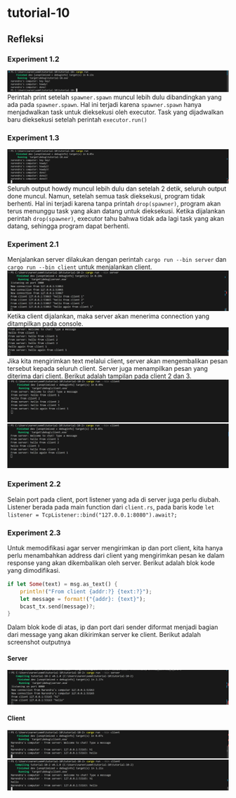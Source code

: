 # tutorial-10

## Refleksi
### Experiment 1.2
![alt text](image.png)
Perintah print setelah `spawner.spawn` muncul lebih dulu dibandingkan yang ada pada `spawner.spawn`. Hal ini terjadi karena `spawner.spawn` hanya menjadwalkan task untuk dieksekusi oleh executor. Task yang dijadwalkan baru dieksekusi setelah perintah `executor.run() `
### Experiment 1.3
![alt text](image-1.png)
Seluruh output howdy muncul lebih dulu dan setelah 2 detik, seluruh output done muncul. Namun, setelah semua task dieksekusi, program tidak berhenti. Hal ini terjadi karena tanpa printah `drop(spawner)`, program akan terus menunggu task yang akan datang untuk dieksekusi. Ketika dijalankan perintah `drop(spawner)`, executor tahu bahwa tidak ada lagi task yang akan datang, sehingga program dapat berhenti.

### Experiment 2.1
Menjalankan server dilakukan dengan perintah `cargo run --bin server` dan `cargo run --bin client` untuk menjalankan client.
![alt text](image-2.png)
Ketika client dijalankan, maka server akan menerima connection yang ditampilkan pada console.
![alt text](image-3.png)
Jika kita mengirimkan text melalui client, server akan mengembalikan pesan tersebut kepada seluruh client. Server juga menampilkan pesan yang diterima dari client. Berikut adalah tampilan pada client 2 dan 3.
![alt text](image-4.png)
![alt text](image-5.png)
### Experiment 2.2
Selain port pada client, port listener yang ada di server juga perlu diubah. Listener berada pada main function dari `client.rs`, pada baris kode `let listener = TcpListener::bind("127.0.0.1:8080").await?;`

### Experiment 2.3
Untuk memodifikasi agar server mengirimkan ip dan port client, kita hanya perlu menambahkan address dari client yang mengirimkan pesan ke dalam response yang akan dikembalikan oleh server. Berikut adalah blok kode yang dimodifikasi.
```rust
if let Some(text) = msg.as_text() {
    println!("From client {addr:?} {text:?}");
    let message = format!("{addr}: {text}");
    bcast_tx.send(message)?;
}
```
Dalam blok kode di atas, ip dan port dari sender diformat menjadi bagian dari message yang akan dikirimkan server ke client.
Berikut adalah screenshot outputnya
#### Server
![alt text](image-6.png)
#### Client
![alt text](image-7.png)
![alt text](image-8.png)
